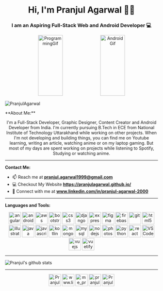 <h1 align="center"> Hi, I'm Pranjul Agarwal 👋🤓</h1>
<h3 align="center"> I am an Aspiring Full-Stack Web and Android Developer  💻</h3>
<p align="center">
<img src="https://wpfixd.com/wp-content/uploads/2019/01/home-gif.gif" alt="ProgrammingGif" width="40%" height="200" />
<img src="https://cdn57.androidauthority.net/wp-content/uploads/2019/08/New-Android-Logo-evolution.gif" alt="AndroidGif" width="40%" height="200" />
</p>
<p align="left"> <img src="https://komarev.com/ghpvc/?username=PranjulAgarwal" alt="PranjulAgarwal" /> </p>
**About Me:**
<p align="center">I'm a Full-Stack Developer, Graphic Designer, Content Creator and Android Developer from India.
I'm currently pursuing B.Tech in ECE from National Institute of Technology Uttarakhand while working on other projects.
When I'm not developing and building things, you can find me on Youtube learning, writing an article, watching anime or on my laptop gaming. But most of my days are spent working on projects while listening to Spotify, Studying or watching anime.</p>

---
**Contact Me:**
- 📫 Reach me at [**pranjul.agarwal1999@gmail.com**](https://mail.google.com/mail/?view=cm&fs=1&to=pranjul.agarwal1999@gmail.comtarget="_blank")
- 💻 Checkout My Website **https://pranjulagarwal.github.io/**
- 🔗 Connect with me at **www.linkedin.com/in/pranjul-agarwal-2000**

---

**Languages and Tools:**

<p align="center">

<img src="https://www.vectorlogo.zone/logos/angular/angular-icon.svg" height="40" alt="angularjs">


          
<img src="https://www.vectorlogo.zone/logos/android/android-icon.svg" height="40" alt="android">



<img src="https://www.vectorlogo.zone/logos/amazon_aws/amazon_aws-ar21.svg" height="40" alt="aws" scale=1.5>



<img src="https://www.vectorlogo.zone/logos/getbootstrap/getbootstrap-icon.svg" height="40" alt="bootstrap">



<img src="https://www.vectorlogo.zone/logos/netlifyapp_watercss/netlifyapp_watercss-ar21.svg" height="40" alt="css3" >



<img src="https://www.vectorlogo.zone/logos/djangoproject/djangoproject-ar21.svg" height="40" alt="django" >



<img src="https://www.vectorlogo.zone/logos/expressjs/expressjs-icon.svg" height="40" alt="express" >



<img src="https://www.vectorlogo.zone/logos/figma/figma-icon.svg" height="40" alt="figma" >



<img src="https://www.vectorlogo.zone/logos/firebase/firebase-icon.svg" height="40" alt="firebase" >



<img src="https://www.vectorlogo.zone/logos/git-scm/git-scm-icon.svg" height="40" alt="git" >



<img src="https://www.vectorlogo.zone/logos/w3_html5/w3_html5-icon.svg" height="40" alt="html5" >



<img src="https://www.adobe.com/content/dam/cc/icons/illustrator.svg" height="40" alt="illustrator" >



<img src="https://www.vectorlogo.zone/logos/java/java-vertical.svg" height="40" alt="java" >



<img src="https://upload.vectorlogo.zone/logos/javascript/images/239ec8a4-163e-4792-83b6-3f6d96911757.svg" height="40" alt="javascript" >



<img src="https://www.vectorlogo.zone/logos/kotlinlang/kotlinlang-icon.svg" height="40" alt="kotlin" >



<img src="https://www.vectorlogo.zone/logos/mongodb/mongodb-ar21.svg" height="40" alt="mongodb" >



<img src="https://www.vectorlogo.zone/logos/mysql/mysql-official.svg" height="40" alt="mysql" >



<img src="https://www.vectorlogo.zone/logos/nodejs/nodejs-horizontal.svg" height="40" alt="nodejs" >



<img src="https://www.photoshop.com/images/apps/photoshop.png" height="40" alt="photoshop" >



<img src="https://www.vectorlogo.zone/logos/python/python-vertical.svg" height="40" alt="python" >



<img src="https://www.vectorlogo.zone/logos/reactjs/reactjs-icon.svg" height="40" alt="react" >



<img src="https://www.vectorlogo.zone/logos/visualstudio_code/visualstudio_code-icon.svg" height="40" alt="VSCode" >



<img src="https://www.vectorlogo.zone/logos/vuejs/vuejs-icon.svg" height="40" alt="vuejs" >



<img src="https://bestofjs.org/logos/vuetify.svg" height="40" alt="vuetify" >

</p>

---

![Pranjul's github stats](https://github-readme-stats.vercel.app/api?username=PranjulAgarwal&count_private=true&show_icons=true&theme=gotham&hide_border=true&include_all_commits=true)


---

<p align="center">
<a href="https://twitter.com/PranjulAgarwal6" target="blank"><img  align="center" src="https://cdn.jsdelivr.net/npm/simple-icons@3.0.1/icons/twitter.svg" height="40" alt="PranjulAgarwal6" height="40" width="40" /></a>
<a href="https://www.linkedin.com/in/pranjul-agarwal-2000" target="blank"><img   align="center" src="https://cdn.jsdelivr.net/npm/simple-icons@3.0.1/icons/linkedin.svg" height="40" alt="www.linkedin.com/in/pranjul-agarwal-2000" height="40" width="40" /></a>
<a href="https://instagram.com/me_pranjul_agarwal" target="blank"><img   align="center" src="https://cdn.jsdelivr.net/npm/simple-icons@3.0.1/icons/instagram.svg" height="40" alt="me_pranjul_agarwal" height="40" width="40" /></a>
<a href="https://www.codechef.com/users/pranjulagarwal" target="blank"><img   align="center" src="https://cdn.jsdelivr.net/npm/simple-icons@3.1.0/icons/codechef.svg" height="40" alt="pranjulagarwal" height="40" width="40" /></a>
<a href="https://codeforces.com/profile/Pranjul_Uchiha" target="blank"><img   align="center" src="https://cdn.jsdelivr.net/npm/simple-icons@3.1.0/icons/codeforces.svg" height="40" alt="Pranjul_Uchiha" height="40" width="40" /></a>
</p>